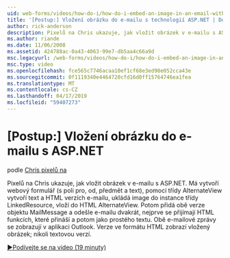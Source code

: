 ```yaml
---
uid: web-forms/videos/how-do-i/how-do-i-embed-an-image-in-an-email-with-aspnet
title: '[Postup:] Vložení obrázku do e-mailu s technologií ASP.NET | Dokumentace Microsoftu'
author: rick-anderson
description: Pixelů na Chris ukazuje, jak vložit obrázek v e-mailu s ASP.NET. Má vytvoří webový formulář (s poli pro, od, předmět a text), použije AlternateView...
ms.author: riande
ms.date: 11/06/2008
ms.assetid: 424788ac-0a43-4063-99e7-db5aa4c66a9d
msc.legacyurl: /web-forms/videos/how-do-i/how-do-i-embed-an-image-in-an-email-with-aspnet
msc.type: video
ms.openlocfilehash: fce565c7746acaa10ef1cf68e3ed98e052cca43e
ms.sourcegitcommit: 0f1119340e4464720cfd16d0ff15764746ea1fea
ms.translationtype: MT
ms.contentlocale: cs-CZ
ms.lasthandoff: 04/17/2019
ms.locfileid: "59407273"
---
```

# <a name="how-do-i-embed-an-image-in-an-email-with-aspnet"></a>[Postup:] Vložení obrázku do e-mailu s ASP.NET

podle [Chris pixelů na](https://twitter.com/chrispels)

Pixelů na Chris ukazuje, jak vložit obrázek v e-mailu s ASP.NET. Má vytvoří webový formulář (s poli pro, od, předmět a text), pomocí třídy AlternateView vytvoří text a HTML verzích e-mailu, ukládá image do instance třídy LinkedResource, vloží do HTML AlternateView. Potom přidá obě verze objektu MailMessage a odešle e-mailu dvakrát, nejprve se přijímají HTML funkcích, které přináší a potom jako prostého textu. Obě e-mailové zprávy se zobrazují v aplikaci Outlook. Verze ve formátu HTML zobrazí vložený obrázek; nikoli textovou verzí.

[&#9654;Podívejte se na video (19 minuty)](https://channel9.msdn.com/Blogs/ASP-NET-Site-Videos/how-do-i-embed-an-image-in-an-email-with-aspnet)
